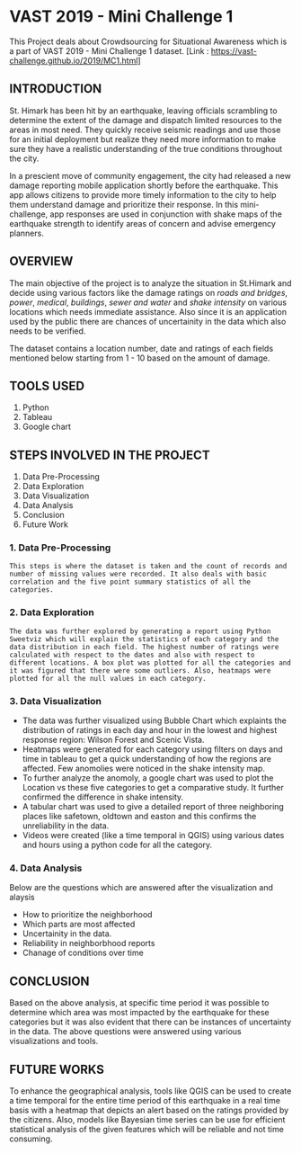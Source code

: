 # VAST 2019 - Mini Challenge 1
  This Project deals about Crowdsourcing for Situational Awareness which is a part of VAST 2019 - Mini Challenge 1 dataset.
  [Link : https://vast-challenge.github.io/2019/MC1.html]
  
## INTRODUCTION
  
  St. Himark has been hit by an earthquake, leaving officials scrambling to determine the extent of the damage and dispatch limited resources to the areas in most need. They quickly receive seismic readings and use those for an initial deployment but realize they need more information to make sure they have a realistic understanding of the true conditions throughout the city.

  In a prescient move of community engagement, the city had released a new damage reporting mobile application shortly before the earthquake. This app allows citizens to provide more timely information to the city to help them understand damage and prioritize their response. In this mini-challenge, app responses are used in conjunction with shake maps of the earthquake strength to identify areas of concern and advise emergency planners. 

## OVERVIEW
The main objective of the project is to analyze the situation in St.Himark and decide using various factors like the damage ratings on *roads and bridges*,  *power*, *medical*, *buildings*, *sewer and water* and *shake intensity* on various locations which needs immediate assistance. Also since it is an application used by the public there are chances of uncertainity in the data which also needs to be verified.

The dataset contains a location number, date and ratings of each fields mentioned below starting from 1 - 10 based on the amount of damage.

## TOOLS USED
1. Python 
2. Tableau
3. Google chart

## STEPS INVOLVED IN THE PROJECT
1.  Data Pre-Processing
2.  Data Exploration
4.  Data Visualization
5.  Data Analysis
6.  Conclusion
7.  Future Work

### 1. Data Pre-Processing
    This steps is where the dataset is taken and the count of records and number of missing values were recorded. It also deals with basic correlation and the five point summary statistics of all the categories.
    
### 2. Data Exploration
    The data was further explored by generating a report using Python Sweetviz which will explain the statistics of each category and the data distribution in each field. The highest number of ratings were calculated with respect to the dates and also with respect to different locations. A box plot was plotted for all the categories and it was figured that there were some outliers. Also, heatmaps were plotted for all the null values in each category.
    
### 3. Data Visualization
 - The data was further visualized using Bubble Chart which explaints the distribution of ratings in each day and hour in the lowest and highest response region: Wilson Forest and Scenic Vista.
 - Heatmaps were generated for each category using filters on days and time in tableau to get a quick understanding of how the regions are affected. Few anomolies were noticed in the shake intensity map.
 - To further analyze the anomoly, a google chart was used to plot the Location vs these five categories to get a comparative study. It further confirmed the difference in shake intensity.
 - A tabular chart was used to give a detailed report of three neighboring places like safetown, oldtown and easton and this confirms the unreliability in the data.
 - Videos were created (like a time temporal in QGIS) using various dates and hours using a python code for all the category.

### 4. Data Analysis
Below are the questions which are answered after the visualization and alaysis  
 - How to prioritize the neighborhood
 - Which parts are most affected
 - Uncertainity in the data.
 - Reliability in neighborbhood reports
 - Chanage of conditions over time

## CONCLUSION
Based on the above analysis, at specific time period it was possible to determine which area was most impacted by the earthquake for these categories but it was also evident that there can be instances of uncertainty in the data. The above questions were answered using various visualizations and tools.

## FUTURE WORKS
To enhance the geographical analysis, tools like QGIS can be used to create a time temporal for the entire time period of this earthquake in a real time basis with a heatmap that depicts an alert based on the ratings provided by the citizens. Also, models like Bayesian time series can be use for efficient statistical analysis of the given features which will be reliable and not time consuming.


  
